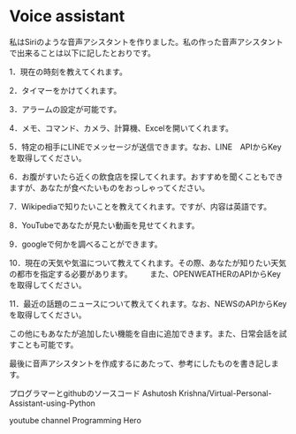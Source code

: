 # Voice assistant
私はSiriのような音声アシスタントを作りました。私の作った音声アシスタントで出来ることは以下に記したとおりです。

1．現在の時刻を教えてくれます。

2．タイマーをかけてくれます。

3．アラームの設定が可能です。

4．メモ、コマンド、カメラ、計算機、Excelを開いてくれます。

5．特定の相手にLINEでメッセージが送信できます。なお、LINE　APIからKeyを取得してください。

6．お腹がすいたら近くの飲食店を探してくれます。おすすめを聞くこともできますが、あなたが食べたいものをおっしゃってください。

7．Wikipediaで知りたいことを教えてくれます。ですが、内容は英語です。

8．YouTubeであなたが見たい動画を見せてくれます。

9．googleで何かを調べることができます。

10．現在の天気や気温について教えてくれます。その際、あなたが知りたい天気の都市を指定する必要があります。
　　また、OPENWEATHERのAPIからKeyを取得してください。
  
11．最近の話題のニュースについて教えてくれます。なお、NEWSのAPIからKeyを取得してください。

この他にもあなたが追加したい機能を自由に追加できます。また、日常会話を試すことも可能です。

最後に音声アシスタントを作成するにあたって、参考にしたものを書き記します。

プログラマーとgithubのソースコード
Ashutosh Krishna/Virtual-Personal-Assistant-using-Python

youtube channel
Programming Hero
